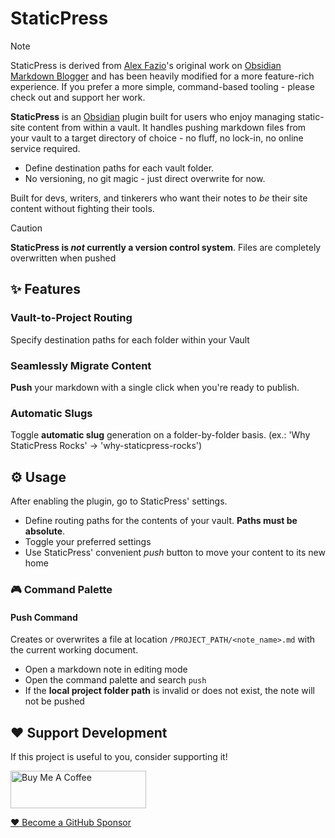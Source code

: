 # StaticPress

> [!NOTE]
> StaticPress is derived from [Alex Fazio](https://github.com/afazio1)'s original work on [Obsidian Markdown Blogger](https://github.com/afazio1/obsidian-markdown-blogger) and has been heavily modified for a more feature-rich experience. 
> If you prefer a more simple, command-based tooling - please check out and support her work.

**StaticPress** is an [Obsidian](https://obsidian.md) plugin built for users who enjoy managing static-site content from within a vault. It handles pushing markdown files from your vault to a target directory of choice - no fluff, no lock-in, no online service required.

- Define destination paths for each vault folder.
- No versioning, no git magic - just direct overwrite for now.

Built for devs, writers, and tinkerers who want their notes to *be* their site content without fighting their tools.

> [!CAUTION]
> **StaticPress is _not_ currently a version control system**. 
> Files are completely overwritten when pushed

## ✨ Features
### Vault-to-Project Routing

Specify destination paths for each folder within your Vault

### Seamlessly Migrate Content

**Push** your markdown with a single click when you're ready to publish.

### Automatic Slugs

Toggle **automatic slug** generation on a folder-by-folder basis. (ex.: 'Why StaticPress Rocks' -> 'why-staticpress-rocks') 

## :gear: Usage

After enabling the plugin, go to StaticPress' settings.
- Define routing paths for the contents of your vault. **Paths must be absolute**.
- Toggle your preferred settings
- Use StaticPress' convenient _push_ button to move your content to its new home

### :video_game: Command Palette

#### Push Command
Creates or overwrites a file at location `/PROJECT_PATH/<note_name>.md` with the current working document.
- Open a markdown note in editing mode
- Open the command palette and search `push`
- If the **local project folder path** is invalid or does not exist, the note will not be pushed

## :heart: Support Development

If this project is useful to you, consider supporting it!

<a href="https://www.buymeacoffee.com/steven.aj" target="_blank"><img src="https://cdn.buymeacoffee.com/buttons/v2/default-yellow.png" alt="Buy Me A Coffee" style="height: 60px !important;width: 217px !important;" ></a> 

[:heart: Become a GitHub Sponsor](https://github.com/sponsors/steven-aj)
